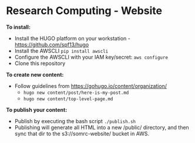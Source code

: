 # Research Computing - Website

**To install:**
* Install the HUGO platform on your workstation - https://github.com/spf13/hugo
* Install the AWSCLI `pip install awscli`
* Configure the AWSCLI with your IAM key/secret: `aws configure`
* Clone this repository

**To create new content:**
* Follow guidelines from https://gohugo.io/content/organization/
  * `hugo new content/post/here-is-my-post.md`
  * `hugo new content/top-level-page.md`
  
**To publish your content:**
* Publish by executing the bash script `./publish.sh`
* Publishing will generate all HTML into a new /public/ directory, and then sync that dir to the s3://somrc-website/ bucket in AWS.

